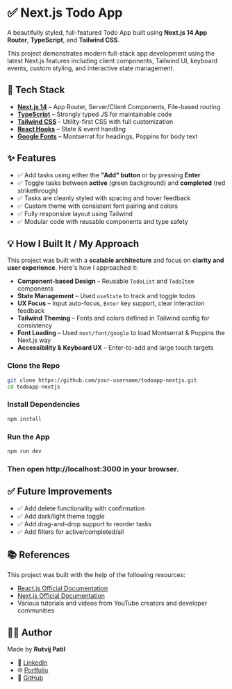 # ✅ Next.js Todo App

A beautifully styled, full-featured Todo App built using **Next.js 14 App Router**, **TypeScript**, and **Tailwind CSS**.

This project demonstrates modern full-stack app development using the latest Next.js features including client components, Tailwind UI, keyboard events, custom styling, and interactive state management.

## 🚀 Tech Stack

- [**Next.js 14**](https://nextjs.org) – App Router, Server/Client Components, File-based routing
- [**TypeScript**](https://www.typescriptlang.org/) – Strongly typed JS for maintainable code
- [**Tailwind CSS**](https://tailwindcss.com) – Utility-first CSS with full customization
- [**React Hooks**](https://reactjs.org/docs/hooks-intro.html) – State & event handling
- [**Google Fonts**](https://fonts.google.com) – Montserrat for headings, Poppins for body text

## ✨ Features

- ✅ Add tasks using either the **"Add" button** or by pressing **Enter**
- ✅ Toggle tasks between **active** (green background) and **completed** (red strikethrough)
- ✅ Tasks are cleanly styled with spacing and hover feedback
- ✅ Custom theme with consistent font pairing and colors
- ✅ Fully responsive layout using Tailwind
- ✅ Modular code with reusable components and type safety

## 💡 How I Built It / My Approach

This project was built with a **scalable architecture** and focus on **clarity and user experience**. Here's how I approached it:

- **Component-based Design** – Reusable `TodoList` and `TodoItem` components
- **State Management** – Used `useState` to track and toggle todos
- **UX Focus** – Input auto-focus, `Enter` key support, clear interaction feedback
- **Tailwind Theming** – Fonts and colors defined in Tailwind config for consistency
- **Font Loading** – Used `next/font/google` to load Montserrat & Poppins the Next.js way
- **Accessibility & Keyboard UX** – Enter-to-add and large touch targets

### Clone the Repo

```bash
git clone https://github.com/your-username/todoapp-nextjs.git
cd todoapp-nextjs
```

### Install Dependencies

```bash
npm install
```

### Run the App

```bash
npm run dev
```
### Then open http://localhost:3000 in your browser.

## ✅ Future Improvements

- ✅ Add delete functionality with confirmation
- ✅ Add dark/light theme toggle
- ✅ Add drag-and-drop support to reorder tasks
- ✅ Add filters for active/completed/all

## 📚 References

This project was built with the help of the following resources:

- [React.js Official Documentation](https://reactjs.org/docs/getting-started.html)
- [Next.js Official Documentation](https://nextjs.org/docs)
- Various tutorials and videos from YouTube creators and developer communities

## 👨‍💻 Author

Made by **Rutvij Patil**

- 🔗 [LinkedIn](https://linkedin.com/in/rutvij-patil)
- 🌐 [Portfolio](https://rutvijpatil.vercel.app/)
- 🐙 [GitHub](https://github.com/rutvij-patil24)

